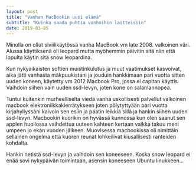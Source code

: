 ```yaml
---
layout: post
title: "Vanhan MacBookin uusi elämä"
subtitle: "Kuinka saada puhtia vanhoihin laitteisiin"
date: 2019-03-05
---
```


Minulla on ollut siviilikäytössä vanha MacBook vm late 2008. valkoinen väri. Alussa käyttiksenä oli leopard mutta myöhemmin päivitin sitä niin että lopulta käytin sitä snow leopardina.

Kun nykyaikaisten softien muistinkulutus ja muut vaatimukset kasvoivat, aika jätti vanhasta mäkpuukistani ja jouduin hankkimaan pari vuotta sitten uuden koneen, käytetty vm 2012 Macbook Pro, jossa el capitan käyttis. Vaihdoin siihen vain uuden ssd-levyn, joten kone on salamannopea.

Tuntui kuitenkin murheelliselta viedä vanha uskollisesti palvellut valkoinen macbook elektroniikkakierrätykseen joten pölytyttyään pari vuotta kirjahyllyssäni kaivoin sen esiin ja päätin leikkiä sillä ja hankin siihen uuden ssd-levyn. Macbookin kuorikin on hyvässä kunnossa kun olen saanut sen applen huollossa vaihdettua uuteen kahteen kertaan vaikka takuu meni umpeen jo ekan vuoden jälkeen. Muovisessa macbookissa oli nimittäin sellainen ongelma että kuoren reunat lohkeilivat kiusallisesti ranteiden kohdalta.

Hankin netistä ssd-levyn ja vaihdoin sen koneeseen. Koska snow leopard ei enää sovi nykypäivän toimintaan, asensin koneeseen Ubuntu linukkeen...
